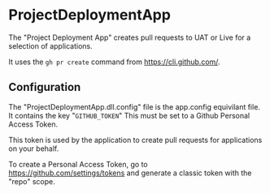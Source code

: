 # ProjectDeploymentApp
The "Project Deployment App" creates pull requests to UAT or Live for a selection of applications.

It uses the `gh pr create` command from https://cli.github.com/.

## Configuration
The "ProjectDeploymentApp.dll.config" file is the app.config equivilant file.  It contains the key "`GITHUB_TOKEN`"  This must be set to a Github Personal Access Token.

This token is used by the application to create pull requests for applications on your behalf.

To create a Personal Access Token, go to https://github.com/settings/tokens and generate a classic token with the "repo" scope.
